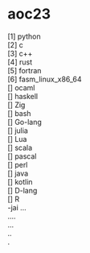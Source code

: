 # aoc23
[1] python \
[2] c \
[3] c++ \
[4] rust \
[5] fortran \
[6] fasm_linux_x86_64 \
[] ocaml \
[] haskell \
[] Zig \
[] bash \
[] Go-lang \
[] julia \
[] Lua \
[] scala \
[] pascal \
[] perl \
[] java \
[] kotlin \
[] D-lang \
[] R \
-jai ... \
.... \
... \
.. \
.